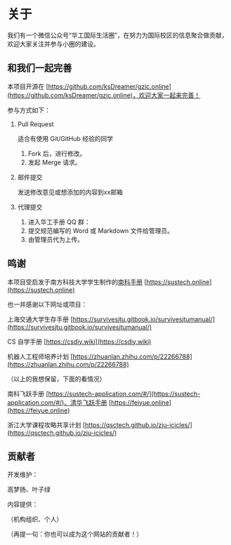 # 关于

我们有一个微信公众号“华工国际生活圈”，在努力为国际校区的信息聚合做贡献，欢迎大家关注并参与小圈的建设。

## 和我们一起完善

本项目开源在 [https://github.com/ksDreamer/gzic.online](https://github.com/ksDreamer/gzic.online)，欢迎大家一起来完善！

参与方式如下：

1.  Pull Request

    适合有使用 Git/GitHub 经验的同学

    1. Fork 后，进行修改。
    2. 发起 Merge 请求。
2.  邮件提交

    发送修改意见或想添加的内容到xx邮箱
3. 代理提交
   1. 进入华工手册 QQ 群：
   2. 提交规范编写的 Word 或 Markdown 文件给管理员。
   3. 由管理员代为上传。

## 鸣谢

本项目受启发于南方科技大学学生制作的[南科手册](https://sustech.online) [https://sustech.online](https://sustech.online)

也一并感谢以下网址或项目：

上海交通大学生存手册 [https://survivesjtu.gitbook.io/survivesjtumanual/](https://survivesjtu.gitbook.io/survivesjtumanual/)

CS 自学手册 [https://csdiy.wiki](https://csdiy.wiki)

机器人工程师培养计划 [https://zhuanlan.zhihu.com/p/22266788](https://zhuanlan.zhihu.com/p/22266788)

（以上的我想保留，下面的看情况）

南科飞跃手册 [https://sustech-application.com/#/](https://sustech-application.com/#/)、清华飞跃手册 [https://feiyue.online](https://feiyue.online)

浙江大学课程攻略共享计划 [https://qsctech.github.io/zju-icicles/](https://qsctech.github.io/zju-icicles/)

## 贡献者

开发维护：

高梦扬、叶子绿

内容提供：

（机构组织、个人）

（再提一句：你也可以成为这个网站的贡献者！）

